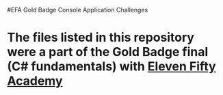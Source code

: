 #EFA Gold Badge Console Application Challenges <h1>

The files listed in this repository were a part of the Gold Badge final (C# fundamentals) with [Eleven Fifty Academy](https://www.elevenfifty.org/)

